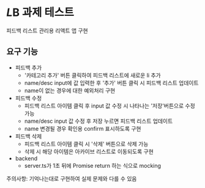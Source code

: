 # *L*B 과제 테스트
피드백 리스트 관리용 리액트 앱 구현
## 요구 기능
- 피드백 추가
    - '카테고리 추가' 버튼 클릭하여 피드백 리스트에 새로운 li 추가
    - name/desc input에 값 입력한 후 '추가' 버튼 클릭 시 피드백 리스트 업데이트
    - name이 없는 경우에 대한 예외처리 구현
- 피드백 수정
    - 피드백 리스트 아이템 클릭 후 input 값 수정 시 나타나는 '저장'버튼으로  수정 가능
    - name/desc input 값 수정 후 저장 누르면 피드백 리스트 업데이트
    - name 변경될 경우 확인용 confirm 표시하도록 구현
- 피드백 삭제
    - 피드백 리스트 아이템 클릭 시 '삭제' 버튼으로 삭제 가능
    - 삭제 시 해당 아이템은 아카이브 리스트로 이동되도록 구현
- backend
    - server.ts가 1초 뒤에 Promise return 하는 식으로 mocking
  
주의사항: 기억나는대로 구현하여 실제 문제와 다를 수 있음
